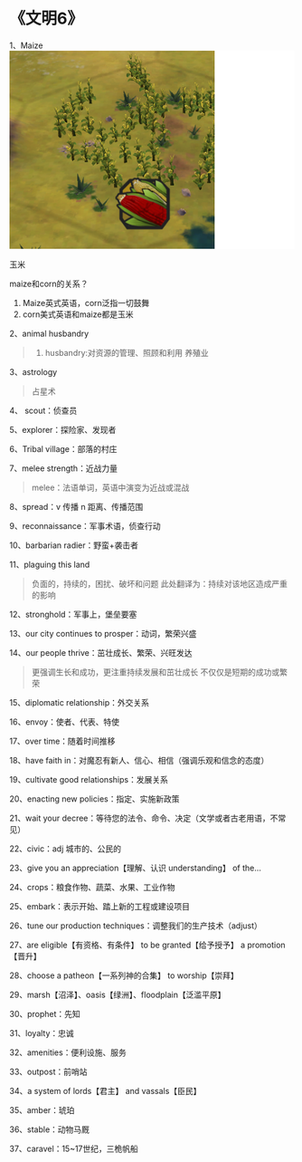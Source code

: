 

# 《文明6》

1、Maize
![Maize](../../images/a454538106cbb9b299bed0bf07b628afc908f0e65251f85b47329695f3242cab.png)  

玉米

maize和corn的关系？
1. Maize英式英语，corn泛指一切鼓舞
2. corn美式英语和maize都是玉米

2、animal husbandry
> 1. husbandry:对资源的管理、照顾和利用
> 养殖业

3、astrology
> 占星术


4、 scout：侦查员

5、explorer：探险家、发现者

6、Tribal village：部落的村庄

7、melee strength：近战力量
> melee：法语单词，英语中演变为近战或混战

8、spread：v 传播 n 距离、传播范围

9、reconnaissance：军事术语，侦查行动

10、barbarian radier：野蛮+袭击者

11、plaguing this land
> 负面的，持续的，困扰、破坏和问题
> 此处翻译为：持续对该地区造成严重的影响

12、stronghold：军事上，堡垒要塞

13、our city continues to prosper：动词，繁荣兴盛

14、our people thrive：茁壮成长、繁荣、兴旺发达
> 更强调生长和成功，更注重持续发展和茁壮成长
> 不仅仅是短期的成功或繁荣

15、diplomatic relationship：外交关系

16、envoy：使者、代表、特使

17、over time：随着时间推移

18、have faith in：对魔忍有新人、信心、相信（强调乐观和信念的态度）

19、cultivate good relationships：发展关系

20、enacting new policies：指定、实施新政策

21、wait your decree：等待您的法令、命令、决定（文学或者古老用语，不常见）

22、civic：adj 城市的、公民的

23、give you an appreciation【理解、认识 understanding】 of the...

24、crops：粮食作物、蔬菜、水果、工业作物

25、embark：表示开始、踏上新的工程或建设项目

26、tune our production techniques：调整我们的生产技术（adjust）

27、are eligible【有资格、有条件】 to be granted【给予授予】 a promotion【晋升】

28、choose a patheon【一系列神的合集】 to worship【崇拜】

29、marsh【沼泽】、oasis【绿洲】、floodplain【泛滥平原】


30、prophet：先知

31、loyalty：忠诚

32、amenities：便利设施、服务

33、outpost：前哨站


34、a system of lords【君主】 and vassals【臣民】

35、amber：琥珀

36、stable：动物马厩

37、caravel：15~17世纪，三桅帆船
